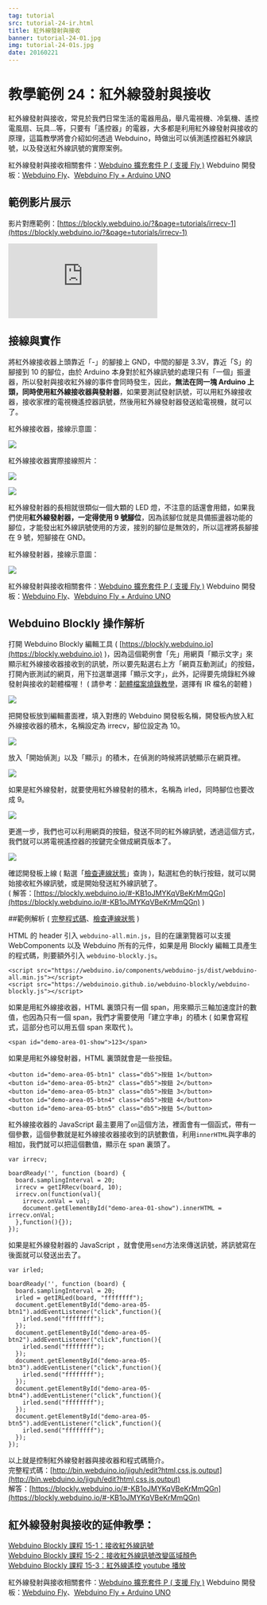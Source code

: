 ```yaml
---
tag: tutorial
src: tutorial-24-ir.html
title: 紅外線發射與接收
banner: tutorial-24-01.jpg
img: tutorial-24-01s.jpg
date: 20160221
---
```


<!-- @@master  = ../../_layout.html-->

<!-- @@block  =  meta-->

<title>教學範例 24：紅外線發射與接收 :::: Webduino = Web × Arduino</title>

<meta name="description" content="紅外線發射與接收，常見於我們日常生活的電器用品，舉凡電視機、冷氣機、遙控電風扇、玩具...等，只要有「遙控器」的電器，大多都是利用紅外線發射與接收的原理，這篇教學將會介紹如何透過 Webduino，時做出可以偵測遙控器紅外線訊號，以及發送紅外線訊號的實際案例。">

<meta itemprop="description" content="紅外線發射與接收，常見於我們日常生活的電器用品，舉凡電視機、冷氣機、遙控電風扇、玩具...等，只要有「遙控器」的電器，大多都是利用紅外線發射與接收的原理，這篇教學將會介紹如何透過 Webduino，時做出可以偵測遙控器紅外線訊號，以及發送紅外線訊號的實際案例。">

<meta property="og:description" content="紅外線發射與接收，常見於我們日常生活的電器用品，舉凡電視機、冷氣機、遙控電風扇、玩具...等，只要有「遙控器」的電器，大多都是利用紅外線發射與接收的原理，這篇教學將會介紹如何透過 Webduino，時做出可以偵測遙控器紅外線訊號，以及發送紅外線訊號的實際案例。">

<meta property="og:title" content="教學範例 24：紅外線發射與接收" >

<meta property="og:url" content="https://webduino.io/tutorials/tutorial-24-ir.html">

<meta property="og:image" content="https://webduino.io/img/tutorials/tutorial-24-01s.jpg">

<meta itemprop="image" content="https://webduino.io/img/tutorials/tutorial-24-01s.jpg">

<include src="../_include-tutorials.html"></include>

<!-- @@close-->

<!-- @@block  =  preAndNext-->

<include src="../_include-tutorials-content.html"></include>

<!-- @@close-->

<!-- @@block  =  tutorials-->

# 教學範例 24：紅外線發射與接收

紅外線發射與接收，常見於我們日常生活的電器用品，舉凡電視機、冷氣機、遙控電風扇、玩具...等，只要有「遙控器」的電器，大多都是利用紅外線發射與接收的原理，這篇教學將會介紹如何透過 Webduino，時做出可以偵測遙控器紅外線訊號，以及發送紅外線訊號的實際案例。

<div class="buy-this">
	<span>紅外線發射與接收相關套件：<a href="https://webduino.io/buy/webduino-expansion-p.html" target="_blank">Webduino 擴充套件 P ( 支援 Fly )</a></span>
	<span>Webduino 開發板：<a href="https://webduino.io/buy/component-webduino-fly.html" target="_blank">Webduino Fly</a>、<a href="https://webduino.io/buy/component-webduino-uno-fly.html" target="_blank">Webduino Fly + Arduino UNO</a></span>
</div> 

## 範例影片展示

影片對應範例：[https://blockly.webduino.io/?&page=tutorials/irrecv-1](https://blockly.webduino.io/?&page=tutorials/irrecv-1)  

<iframe class="youtube" src="https://www.youtube.com/embed/lfN0D4198CM" frameborder="0" allowfullscreen></iframe>

## 接線與實作

將紅外線接收器上頭靠近「-」的腳接上 GND，中間的腳是 3.3V，靠近「S」的腳接到 10 的腳位，由於 Arduino 本身對於紅外線訊號的處理只有「一個」振盪器，所以發射與接收紅外線的事件會同時發生，因此，**無法在同一塊 Arduino 上頭，同時使用紅外線接收器與發射器**，如果要測試發射訊號，可以用紅外線接收器，接收家裡的電視機遙控器訊號，然後用紅外線發射器發送給電視機，就可以了。

紅外線接收器，接線示意圖：

![](../img/tutorials/tutorial-24-02.jpg)

紅外線接收器實際接線照片：

![](../img/tutorials/tutorial-24-03.jpg)

![](../img/tutorials/tutorial-24-04.jpg)

紅外線發射器的長相就很類似一個大顆的 LED 燈，不注意的話還會用錯，如果我們使用**紅外線發射器，一定得使用 9 號腳位**，因為該腳位就是具備振盪器功能的腳位，才能發出紅外線訊號使用的方波，接別的腳位是無效的，所以這裡將長腳接在 9 號，短腳接在 GND。

紅外線發射器，接線示意圖：

![](../img/tutorials/tutorial-24-05.jpg)

<div class="buy-this">
	<span>紅外線發射與接收相關套件：<a href="https://webduino.io/buy/webduino-expansion-p.html" target="_blank">Webduino 擴充套件 P ( 支援 Fly )</a></span>
	<span>Webduino 開發板：<a href="https://webduino.io/buy/component-webduino-fly.html" target="_blank">Webduino Fly</a>、<a href="https://webduino.io/buy/component-webduino-uno-fly.html" target="_blank">Webduino Fly + Arduino UNO</a></span>
</div> 

## Webduino Blockly 操作解析

打開 Webduino Blockly 編輯工具 ( [https://blockly.webduino.io](https://blockly.webduino.io) )，因為這個範例會「先」用網頁「顯示文字」來顯示紅外線接收器接收到的訊號，所以要先點選右上方「網頁互動測試」的按鈕，打開內嵌測試的網頁，用下拉選單選擇「顯示文字」，此外，記得要先燒錄紅外線發射與接收的韌體檔喔！ ( 請參考：[韌體檔案燒錄教學](https://webduino.io/tutorials/info-07-arduino-ino.html)，選擇有 IR 檔名的韌體 )

![](../img/tutorials/tutorial-24-06.jpg)

把開發板放到編輯畫面裡，填入對應的 Webduino 開發板名稱，開發板內放入紅外線接收器的積木，名稱設定為 irrecv，腳位設定為 10。

![](../img/tutorials/tutorial-24-07.jpg)

放入「開始偵測」以及「顯示」的積木，在偵測的時候將訊號顯示在網頁裡。

![](../img/tutorials/tutorial-24-08.jpg)

如果是紅外線發射，就要使用紅外線發射的積木，名稱為 irled，同時腳位也要改成 9。

![](../img/tutorials/tutorial-24-09.jpg)

更進一步，我們也可以利用網頁的按鈕，發送不同的紅外線訊號，透過這個方式，我們就可以將電視遙控器的按鍵完全做成網頁版本了。

![](../img/tutorials/tutorial-24-10.jpg)

確認開發板上線 ( 點選「[檢查連線狀態](https://webduino.io/device.html)」查詢 )，點選紅色的執行按鈕，就可以開始接收紅外線訊號，或是開始發送紅外線訊號了。  
( 解答：[https://blockly.webduino.io/#-KB1oJMYKqVBeKrMmQGn](https://blockly.webduino.io/#-KB1oJMYKqVBeKrMmQGn) )

##範例解析 ( [完整程式碼](http://bin.webduino.io/jiguh/edit?html,css,js,output)、[檢查連線狀態](https://webduino.io/device.html) )

HTML 的 header 引入 `webduino-all.min.js`，目的在讓瀏覽器可以支援 WebComponents 以及 Webduino 所有的元件，如果是用 Blockly 編輯工具產生的程式碼，則要額外引入 `webduino-blockly.js`。

	<script src="https://webduino.io/components/webduino-js/dist/webduino-all.min.js"></script>
	<script src="https://webduinoio.github.io/webduino-blockly/webduino-blockly.js"></script>

如果是用紅外線接收器，HTML 裏頭只有一個 span，用來顯示三軸加速度計的數值，也因為只有一個 span，我們才需要使用「建立字串」的積木 ( 如果會寫程式，這部分也可以用五個 span 來取代 )。

	<span id="demo-area-01-show">123</span>

如果是用紅外線發射器，HTML 裏頭就會是一些按鈕。

	<button id="demo-area-05-btn1" class="db5">按鈕 1</button>
	<button id="demo-area-05-btn2" class="db5">按鈕 2</button>
	<button id="demo-area-05-btn3" class="db5">按鈕 3</button>
	<button id="demo-area-05-btn4" class="db5">按鈕 4</button>
	<button id="demo-area-05-btn5" class="db5">按鈕 5</button>

紅外線接收器的 JavaScript 最主要用了`on`這個方法，裡面會有一個函式，帶有一個參數，這個參數就是紅外線接收器接收到的訊號數值，利用`innerHTML`與字串的相加，我們就可以把這個數值，顯示在 span 裏頭了。

	var irrecv;

	boardReady('', function (board) {
	  board.samplingInterval = 20;
	  irrecv = getIRRecv(board, 10);
	  irrecv.on(function(val){
	    irrecv.onVal = val;
	    document.getElementById("demo-area-01-show").innerHTML = irrecv.onVal;
	  },function(){});
	});

如果是紅外線發射器的 JavaScript ，就會使用`send`方法來傳送訊號，將訊號寫在後面就可以發送出去了。

	var irled;

	boardReady('', function (board) {
	  board.samplingInterval = 20;
	  irled = getIRLed(board, "ffffffff");
	  document.getElementById("demo-area-05-btn1").addEventListener("click",function(){
	    irled.send("ffffffff");
	  });
	  document.getElementById("demo-area-05-btn2").addEventListener("click",function(){
	    irled.send("ffffffff");
	  });
	  document.getElementById("demo-area-05-btn3").addEventListener("click",function(){
	    irled.send("ffffffff");
	  });
	  document.getElementById("demo-area-05-btn4").addEventListener("click",function(){
	    irled.send("ffffffff");
	  });
	  document.getElementById("demo-area-05-btn5").addEventListener("click",function(){
	    irled.send("ffffffff");
	  });
	});

以上就是控制紅外線發射器與接收器和程式碼簡介。   
完整程式碼：[http://bin.webduino.io/jiguh/edit?html,css,js,output](http://bin.webduino.io/jiguh/edit?html,css,js,output)  
解答：[https://blockly.webduino.io/#-KB1oJMYKqVBeKrMmQGn](https://blockly.webduino.io/#-KB1oJMYKqVBeKrMmQGn)

## 紅外線發射與接收的延伸教學：

[Webduino Blockly 課程 15-1：接收紅外線訊號](https://blockly.webduino.io/?lang=zh-hant&page=tutorials/irrecv-1#-K0qf8JH7bENOyJgc25r)  
[Webduino Blockly 課程 15-2：接收紅外線訊號改變區域顏色](https://blockly.webduino.io/?lang=zh-hant&page=tutorials/irrecv-2#-K0qhamTHkjMc9nZg4rc)  
[Webduino Blockly 課程 15-3：紅外線遙控 youtube 播放](https://blockly.webduino.io/?lang=zh-hant&page=tutorials/irrecv-3#-K0qllY_jNznqTDWliZ4) 

<div class="buy-this">
	<span>紅外線發射與接收相關套件：<a href="https://webduino.io/buy/webduino-expansion-p.html" target="_blank">Webduino 擴充套件 P ( 支援 Fly )</a></span>
	<span>Webduino 開發板：<a href="https://webduino.io/buy/component-webduino-fly.html" target="_blank">Webduino Fly</a>、<a href="https://webduino.io/buy/component-webduino-uno-fly.html" target="_blank">Webduino Fly + Arduino UNO</a></span>
</div> 


<!-- @@close-->
